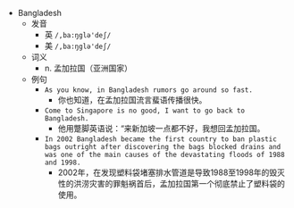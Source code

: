 - Bangladesh
  - 发音
    - 英 `/,ba:ŋglə'deʃ/`
    - 美 `/,ba:ŋglə'deʃ/`
  - 词义
    - n. 孟加拉国（亚洲国家）
  - 例句
    - `As you know, in Bangladesh rumors go around so fast.`
      - 你也知道，在孟加拉国流言蜚语传播很快。
    - `Come to Singapore is no good, I want to go back to Bangladesh.`
      - 他用蹩脚英语说：“来新加坡一点都不好，我想回孟加拉国。
    - `In 2002 Bangladesh became the first country to ban plastic bags outright after discovering the bags blocked drains and was one of the main causes of the devastating floods of 1988 and 1998.`
      - 2002年，在发现塑料袋堵塞排水管道是导致1988至1998年的毁灭性的洪涝灾害的罪魁祸首后，孟加拉国第一个彻底禁止了塑料袋的使用。

